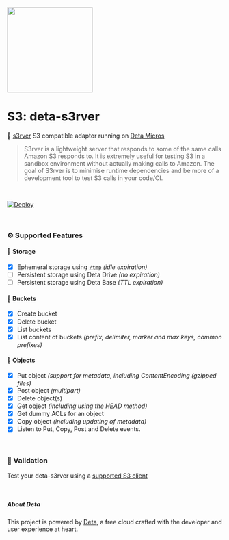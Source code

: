 <img src="https://docs.deta.sh/img/logo.svg" width=200>

# S3: deta-s3rver
:rocket: [s3rver](https://github.com/jamhall/s3rver) S3 compatible adaptor running on [Deta Micros](https://www.deta.sh/) 
> S3rver is a lightweight server that responds to some of the same calls Amazon S3 responds to. It is extremely useful for testing S3 in a sandbox environment without actually making calls to Amazon. The goal of S3rver is to minimise runtime dependencies and be more of a development tool to test S3 calls in your code/CI.

<br>

[![Deploy](https://button.deta.dev/1/svg)](https://go.deta.dev/deploy?repo=https://github.com/lmangani/deta-s3rver)

<br>

### :gear: Supported Features 
#### 🧱 Storage
- [x] Ephemeral storage using [`/tmp`](https://docs.deta.sh/docs/micros/faqs_micros#why-can-i-not-write-to-the-filesystem-in-a-micro) _(idle expiration)_
- [ ] Persistent storage using Deta Drive _(no expiration)_
- [ ] Persistent storage using Deta Base _(TTL expiration)_
#### 🧱 Buckets
- [x] Create bucket
- [x] Delete bucket
- [x] List buckets
- [x] List content of buckets _(prefix, delimiter, marker and max keys, common prefixes)_
#### 🧱 Objects
- [x] Put object _(support for metadata, including ContentEncoding (gzipped files)_
- [x] Post object _(multipart)_
- [x] Delete object(s)
- [x] Get object _(including using the HEAD method)_
- [x] Get dummy ACLs for an object
- [x] Copy object _(including updating of metadata)_
- [x] Listen to Put, Copy, Post and Delete events.

<br>

### 🧪 Validation
Test your deta-s3rver using a [supported S3 client](https://github.com/jubos/fake-s3/wiki/Supported-Clients)

<br>

##### About Deta 
This project is powered by [Deta](https://deta.sh), a free cloud crafted with the developer and user experience at heart.

